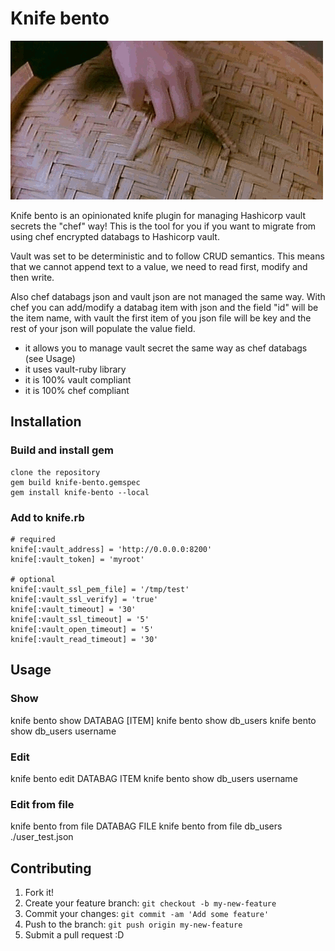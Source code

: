 # Knife bento

![Alt text](images/tampopo.gif?raw=true)

Knife bento is an opinionated knife plugin for managing Hashicorp vault secrets the "chef" way! This is the tool for you if you want to migrate from using chef encrypted databags to Hashicorp vault.

Vault was set to be deterministic and to follow CRUD semantics. This means that we cannot append text to a value, we need to read first, modify and then write.

Also chef databags json and vault json are not managed the same way. With chef you can add/modify a databag item with json and the field "id" will be the item name, with vault the first item of you json file will be key and the rest of your json will populate the value field.

* it allows you to manage vault secret the same way as chef databags (see Usage)
* it uses vault-ruby library
* it is 100% vault compliant
* it is 100% chef compliant

## Installation
### Build and install gem
```
clone the repository
gem build knife-bento.gemspec
gem install knife-bento --local
```
### Add to knife.rb
```
# required
knife[:vault_address] = 'http://0.0.0.0:8200'
knife[:vault_token] = 'myroot'

# optional
knife[:vault_ssl_pem_file] = '/tmp/test'
knife[:vault_ssl_verify] = 'true'
knife[:vault_timeout] = '30'
knife[:vault_ssl_timeout] = '5'
knife[:vault_open_timeout] = '5'
knife[:vault_read_timeout] = '30'
```


## Usage
### Show
knife bento show DATABAG [ITEM]
knife bento show db_users
knife bento show db_users username

### Edit
knife bento edit DATABAG ITEM
knife bento show db_users username

### Edit from file
knife bento from file DATABAG FILE
knife bento from file db_users ./user_test.json

## Contributing

1. Fork it!
2. Create your feature branch: `git checkout -b my-new-feature`
3. Commit your changes: `git commit -am 'Add some feature'`
4. Push to the branch: `git push origin my-new-feature`
5. Submit a pull request :D
